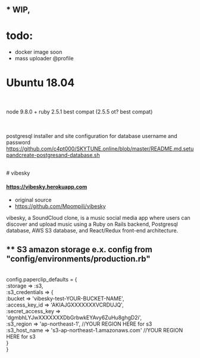 

## * WIP,


# todo:

* docker image soon
* mass uploader @profile

# Ubuntu 18.04

<br>
<br>
node 9.8.0 + ruby 2.5.1 best compat  (2.5.5 ot? best compat)
<br>
<br>
<br>


postgresql installer and site configuration for database username and password
https://github.com/c4pt000/SKYTUNE.online/blob/master/README.md.setupandcreate-postgresand-database.sh



<br>
# vibesky

#### https://vibesky.herokuapp.com


* original source
* https://github.com/Mpompili/vibesky

vibesky, a SoundCloud clone, is a music social media app where users can discover and upload music using a Ruby on Rails backend, Postgresql database, AWS S3 database, and React/Redux front-end architecture. 





## ** S3 amazon storage e.x. config from "config/environments/production.rb"
<br>
config.paperclip_defaults = {
<br>
  :storage => :s3,
<br>
  :s3_credentials => {
<br>
  :bucket => 'vibesky-test-YOUR-BUCKET-NAME',
<br>
  :access_key_id => 'AKIAJGXXXXXXXVCRDUJQ',
<br>
  :secret_access_key => 'dgmbhLYJwXXXXXXXDbGrbwkEYAvy6ZuHu8ghgD2i',
<br>
  :s3_region => 'ap-northeast-1',                                    //YOUR REGION HERE for s3
<br>
  :s3_host_name => 's3-ap-northeast-1.amazonaws.com'                   //YOUR REGION HERE for s3
<br>
  }
<br>
}
